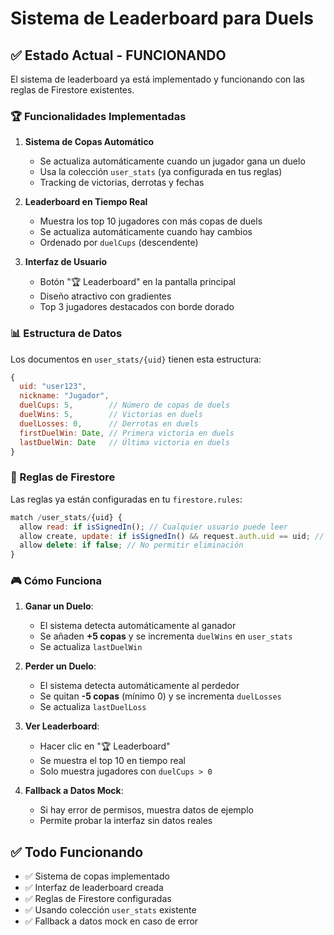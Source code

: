 # Sistema de Leaderboard para Duels

## ✅ Estado Actual - FUNCIONANDO

El sistema de leaderboard ya está implementado y funcionando con las reglas de Firestore existentes.

### 🏆 Funcionalidades Implementadas

1. **Sistema de Copas Automático**
   - Se actualiza automáticamente cuando un jugador gana un duelo
   - Usa la colección `user_stats` (ya configurada en tus reglas)
   - Tracking de victorias, derrotas y fechas

2. **Leaderboard en Tiempo Real**
   - Muestra los top 10 jugadores con más copas de duels
   - Se actualiza automáticamente cuando hay cambios
   - Ordenado por `duelCups` (descendente)

3. **Interfaz de Usuario**
   - Botón "🏆 Leaderboard" en la pantalla principal
   - Diseño atractivo con gradientes
   - Top 3 jugadores destacados con borde dorado

### 📊 Estructura de Datos

Los documentos en `user_stats/{uid}` tienen esta estructura:

```javascript
{
  uid: "user123",
  nickname: "Jugador",
  duelCups: 5,        // Número de copas de duels
  duelWins: 5,        // Victorias en duels
  duelLosses: 0,      // Derrotas en duels
  firstDuelWin: Date, // Primera victoria en duels
  lastDuelWin: Date   // Última victoria en duels
}
```

### 🔧 Reglas de Firestore

Las reglas ya están configuradas en tu `firestore.rules`:

```javascript
match /user_stats/{uid} {
  allow read: if isSignedIn(); // Cualquier usuario puede leer
  allow create, update: if isSignedIn() && request.auth.uid == uid; // Solo el propietario puede escribir
  allow delete: if false; // No permitir eliminación
}
```

### 🎮 Cómo Funciona

1. **Ganar un Duelo**: 
   - El sistema detecta automáticamente al ganador
   - Se añaden **+5 copas** y se incrementa `duelWins` en `user_stats`
   - Se actualiza `lastDuelWin`

2. **Perder un Duelo**:
   - El sistema detecta automáticamente al perdedor
   - Se quitan **-5 copas** (mínimo 0) y se incrementa `duelLosses`
   - Se actualiza `lastDuelLoss`

3. **Ver Leaderboard**:
   - Hacer clic en "🏆 Leaderboard"
   - Se muestra el top 10 en tiempo real
   - Solo muestra jugadores con `duelCups > 0`

4. **Fallback a Datos Mock**:
   - Si hay error de permisos, muestra datos de ejemplo
   - Permite probar la interfaz sin datos reales

## ✅ Todo Funcionando

- ✅ Sistema de copas implementado
- ✅ Interfaz de leaderboard creada  
- ✅ Reglas de Firestore configuradas
- ✅ Usando colección `user_stats` existente
- ✅ Fallback a datos mock en caso de error

